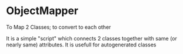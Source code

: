 # ObjectMapper
To Map 2 Classes; to convert to each other

It is a simple "script" which connects 2 classes together with same (or nearly same) attributes.
It is usefull for autogenerated classes
